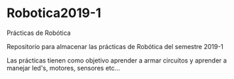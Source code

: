 # Robotica2019-1
Prácticas de Robótica 

Repositorio para almacenar las prácticas de Robótica del semestre 2019-1

Las prácticas tienen como objetivo aprender a armar circuitos y aprender a manejar led's, motores, sensores etc...
